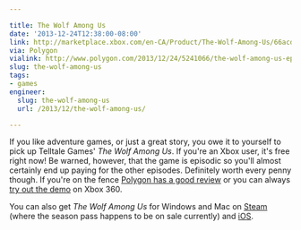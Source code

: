 ```yaml
---

title: The Wolf Among Us
date: '2013-12-24T12:38:00-08:00'
link: http://marketplace.xbox.com/en-CA/Product/The-Wolf-Among-Us/66acd000-77fe-1000-9115-d80258411216
via: Polygon
vialink: http://www.polygon.com/2013/12/24/5241066/the-wolf-among-us-episode-1-free-on-xbox-live-marketplace
slug: the-wolf-among-us
tags:
- games
engineer:
  slug: the-wolf-among-us
  url: /2013/12/the-wolf-among-us/

---
```


If you like adventure games, or just a great story, you owe it to yourself to pick up Telltale Games' *The Wolf Among Us*. If you're an Xbox user, it's free right now! Be warned, however, that the game is episodic so you'll almost certainly end up paying for the other episodes. Definitely worth every penny though. If you're on the fence [Polygon has a good review][3] or you can always [try out the demo][4] on Xbox 360.

You can also get *The Wolf Among Us* for Windows and Mac on [Steam][1] (where the season pass happens to be on sale currently) and [iOS][2].

[1]: http://store.steampowered.com/app/250320/?snr=1_5_9__205
[2]: https://itunes.apple.com/us/app/the-wolf-among-us/id716238885?mt=8
[3]: http://www.polygon.com/2013/10/10/4824252/fables-the-wolf-among-us
[4]: http://marketplace.xbox.com/en-CA/Product/The-Wolf-Among-Us/66acd000-77fe-1000-9115-d80258411216